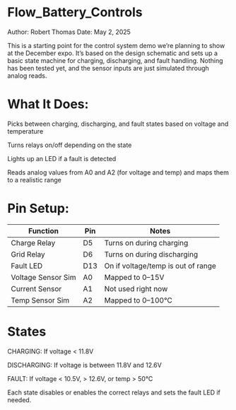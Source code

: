 # Flow_Battery_Controls

Author: Robert Thomas
Date: May 2, 2025

This is a starting point for the control system demo we’re planning to show at the December expo. It’s based on the design schematic and sets up a basic state machine for charging, discharging, and fault handling. Nothing has been tested yet, and the sensor inputs are just simulated through analog reads.

# What It Does:

Picks between charging, discharging, and fault states based on voltage and temperature

Turns relays on/off depending on the state

Lights up an LED if a fault is detected

Reads analog values from A0 and A2 (for voltage and temp) and maps them to a realistic range

# Pin Setup:

| Function           | Pin | Notes                              |
| ------------------ | --- | ---------------------------------- |
| Charge Relay       | D5  | Turns on during charging           |
| Grid Relay         | D6  | Turns on during discharging        |
| Fault LED          | D13 | On if voltage/temp is out of range |
| Voltage Sensor Sim | A0  | Mapped to 0–15V                    |
| Current Sensor     | A1  | Not used right now                 |
| Temp Sensor Sim    | A2  | Mapped to 0–100°C                  |


# States

CHARGING: If voltage < 11.8V

DISCHARGING: If voltage is between 11.8V and 12.6V

FAULT: If voltage < 10.5V, > 12.6V, or temp > 50°C

Each state disables or enables the correct relays and sets the fault LED if needed.
